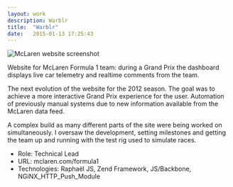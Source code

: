 ```yaml
---
layout: work
description: Warblr
title:  "Warblr"
date:   2015-01-13 17:25:43
---
```


![McLaren website screenshot](http://petegraham.co.uk/img/mclaren_2012.jpg)

Website for McLaren Formula 1 team: during a Grand Prix the dashboard displays live car telemetry and realtime comments from the team.

The next evolution of the website for the 2012 season. The goal was to achieve a more interactive Grand Prix experience for the user. Automation of previously manual systems due to new information available from the McLaren data feed.

A complex build as many different parts of the site were being worked on simultaneously. I oversaw the development, setting milestones and getting the team up and running with the test rig used to simulate races.

 - Role: Technical Lead
 - URL: mclaren.com/formula1
 - Technologies: Raphaël JS, Zend Framework, JS/Backbone, NGiNX_HTTP_Push_Module

